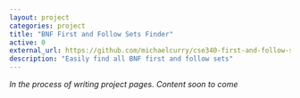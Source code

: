 ```yaml
---
layout: project
categories: project
title: "BNF First and Follow Sets Finder"
active: 0
external_url: https://github.com/michaelcurry/cse340-first-and-follow-sets
description: "Easily find all BNF first and follow sets"
---
```


*In the process of writing project pages.  Content soon to come*
